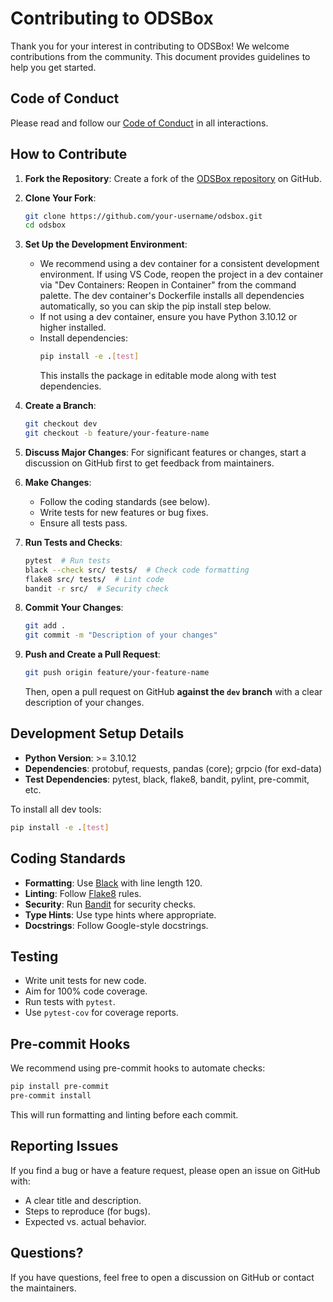 # Contributing to ODSBox

Thank you for your interest in contributing to ODSBox! We welcome contributions from the community. This document provides guidelines to help you get started.

## Code of Conduct

Please read and follow our [Code of Conduct](CODE_OF_CONDUCT.md) in all interactions.

## How to Contribute

1. **Fork the Repository**: Create a fork of the [ODSBox repository](https://github.com/peak-solution/odsbox) on GitHub.

2. **Clone Your Fork**:
   ```bash
   git clone https://github.com/your-username/odsbox.git
   cd odsbox
   ```

3. **Set Up the Development Environment**:
   - We recommend using a dev container for a consistent development environment. If using VS Code, reopen the project in a dev container via "Dev Containers: Reopen in Container" from the command palette. The dev container's Dockerfile installs all dependencies automatically, so you can skip the pip install step below.
   - If not using a dev container, ensure you have Python 3.10.12 or higher installed.
   - Install dependencies:
     ```bash
     pip install -e .[test]
     ```
     This installs the package in editable mode along with test dependencies.

4. **Create a Branch**:
   ```bash
   git checkout dev
   git checkout -b feature/your-feature-name
   ```

5. **Discuss Major Changes**: For significant features or changes, start a discussion on GitHub first to get feedback from maintainers.

6. **Make Changes**:
   - Follow the coding standards (see below).
   - Write tests for new features or bug fixes.
   - Ensure all tests pass.

7. **Run Tests and Checks**:
   ```bash
   pytest  # Run tests
   black --check src/ tests/  # Check code formatting
   flake8 src/ tests/  # Lint code
   bandit -r src/  # Security check
   ```

8. **Commit Your Changes**:
   ```bash
   git add .
   git commit -m "Description of your changes"
   ```

9. **Push and Create a Pull Request**:
   ```bash
   git push origin feature/your-feature-name
   ```
   Then, open a pull request on GitHub **against the `dev` branch** with a clear description of your changes.

## Development Setup Details

- **Python Version**: >= 3.10.12
- **Dependencies**: protobuf, requests, pandas (core); grpcio (for exd-data)
- **Test Dependencies**: pytest, black, flake8, bandit, pylint, pre-commit, etc.

To install all dev tools:
```bash
pip install -e .[test]
```

## Coding Standards

- **Formatting**: Use [Black](https://black.readthedocs.io/) with line length 120.
- **Linting**: Follow [Flake8](https://flake8.pycqa.org/) rules.
- **Security**: Run [Bandit](https://bandit.readthedocs.io/) for security checks.
- **Type Hints**: Use type hints where appropriate.
- **Docstrings**: Follow Google-style docstrings.

## Testing

- Write unit tests for new code.
- Aim for 100% code coverage.
- Run tests with `pytest`.
- Use `pytest-cov` for coverage reports.

## Pre-commit Hooks

We recommend using pre-commit hooks to automate checks:
```bash
pip install pre-commit
pre-commit install
```

This will run formatting and linting before each commit.

## Reporting Issues

If you find a bug or have a feature request, please open an issue on GitHub with:
- A clear title and description.
- Steps to reproduce (for bugs).
- Expected vs. actual behavior.

## Questions?

If you have questions, feel free to open a discussion on GitHub or contact the maintainers.